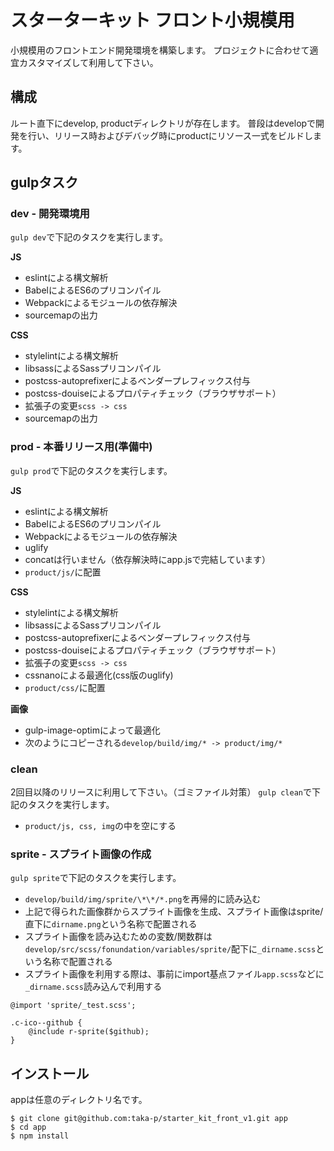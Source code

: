 # スターターキット フロント小規模用
小規模用のフロントエンド開発環境を構築します。
プロジェクトに合わせて適宜カスタマイズして利用して下さい。

## 構成
ルート直下にdevelop, productディレクトリが存在します。
普段はdevelopで開発を行い、リリース時およびデバッグ時にproductにリソース一式をビルドします。

## gulpタスク
### dev - 開発環境用
`gulp dev`で下記のタスクを実行します。

**JS**
- eslintによる構文解析
- BabelによるES6のプリコンパイル
- Webpackによるモジュールの依存解決
- sourcemapの出力

**CSS**
- stylelintによる構文解析
- libsassによるSassプリコンパイル
- postcss-autoprefixerによるベンダープレフィックス付与
- postcss-douiseによるプロパティチェック（ブラウザサポート）
- 拡張子の変更`scss -> css`
- sourcemapの出力

### prod - 本番リリース用(準備中)
`gulp prod`で下記のタスクを実行します。

**JS**
- eslintによる構文解析
- BabelによるES6のプリコンパイル
- Webpackによるモジュールの依存解決
- uglify
- concatは行いません（依存解決時にapp.jsで完結しています）
- `product/js/`に配置

**CSS**
- stylelintによる構文解析
- libsassによるSassプリコンパイル
- postcss-autoprefixerによるベンダープレフィックス付与
- postcss-douiseによるプロパティチェック（ブラウザサポート）
- 拡張子の変更`scss -> css`
- cssnanoによる最適化(css版のuglify)
- `product/css/`に配置

**画像**
- gulp-image-optimによって最適化
- 次のようにコピーされる`develop/build/img/* -> product/img/*`

### clean
2回目以降のリリースに利用して下さい。（ゴミファイル対策）
`gulp clean`で下記のタスクを実行します。
- `product/js, css, img`の中を空にする


### sprite - スプライト画像の作成
`gulp sprite`で下記のタスクを実行します。
- `develop/build/img/sprite/\*\*/*.png`を再帰的に読み込む
- 上記で得られた画像群からスプライト画像を生成、スプライト画像はsprite/直下に`dirname.png`という名称で配置される
- スプライト画像を読み込むための変数/関数群は`develop/src/scss/fonundation/variables/sprite/`配下に`_dirname.scss`という名称で配置される
- スプライト画像を利用する際は、事前にimport基点ファイル`app.scss`などに`_dirname.scss`読み込んで利用する

```
@import 'sprite/_test.scss';

.c-ico--github {
    @include r-sprite($github);
}
```

## インストール
appは任意のディレクトリ名です。

```
$ git clone git@github.com:taka-p/starter_kit_front_v1.git app
$ cd app
$ npm install
```
